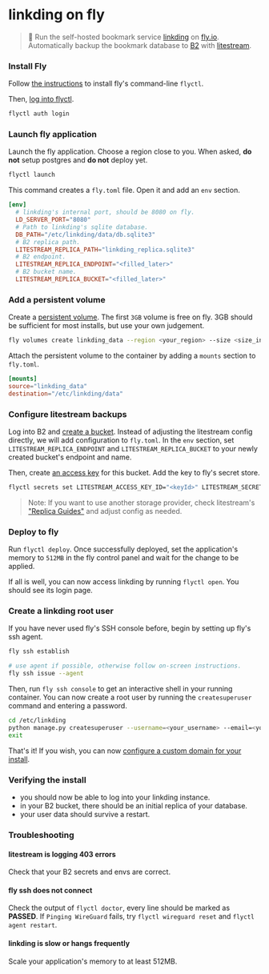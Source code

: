 # linkding on fly

> 🔖 Run the self-hosted bookmark service [linkding](https://github.com/sissbruecker/linkding) on [fly.io](https://fly.io/). Automatically backup the bookmark database to [B2](https://www.backblaze.com/b2/cloud-storage.html) with [litestream](https://litestream.io/).

### Install Fly

Follow [the instructions](https://fly.io/docs/getting-started/installing-flyctl/) to install fly's command-line `flyctl`.

Then, [log into flyctl](https://fly.io/docs/getting-started/log-in-to-fly/).

```sh
flyctl auth login
```

### Launch fly application

Launch the fly application. Choose a region close to you. When asked, **do not** setup postgres and **do not** deploy yet.

```sh
flyctl launch
```

This command creates a `fly.toml` file. Open it and add an `env` section.

```toml
[env]
  # linkding's internal port, should be 8080 on fly.
  LD_SERVER_PORT="8080"
  # Path to linkding's sqlite database.
  DB_PATH="/etc/linkding/data/db.sqlite3"
  # B2 replica path.
  LITESTREAM_REPLICA_PATH="linkding_replica.sqlite3"
  # B2 endpoint.
  LITESTREAM_REPLICA_ENDPOINT="<filled_later>"
  # B2 bucket name.
  LITESTREAM_REPLICA_BUCKET="<filled_later>"
```

### Add a persistent volume

Create a [persistent volume](https://fly.io/docs/reference/volumes/). The first `3GB` volume is free on fly. 3GB should be sufficient for most installs, but use your own judgement.

```sh
fly volumes create linkding_data --region <your_region> --size <size_in_gb>
```

Attach the persistent volume to the container by adding a `mounts` section to `fly.toml`.

```toml
[mounts]
source="linkding_data"
destination="/etc/linkding/data"
```

### Configure litestream backups

Log into B2 and [create a bucket](https://litestream.io/guides/backblaze/#create-a-bucket). Instead of adjusting the litestream config directly, we will add configuration to `fly.toml`. In the `env` section, set `LITESTREAM_REPLICA_ENDPOINT` and `LITESTREAM_REPLICA_BUCKET` to your newly created bucket's endpoint and name.

Then, create [an access key](https://litestream.io/guides/backblaze/#create-a-user) for this bucket. Add the key to fly's secret store.

```sh
flyctl secrets set LITESTREAM_ACCESS_KEY_ID="<keyId>" LITESTREAM_SECRET_ACCESS_KEY="<applicationKey>"
```

> Note: If you want to use another storage provider, check litestream's ["Replica Guides"](https://litestream.io/guides/) and adjust config as needed.

### Deploy to fly

Run `flyctl deploy`. Once successfully deployed, set the application's memory to `512MB` in the fly control panel and wait for the change to be applied.

If all is well, you can now access linkding by running `flyctl open`. You should see its login page.

### Create a linkding root user

If you have never used fly's SSH console before, begin by setting up fly's ssh agent.

```sh
fly ssh establish

# use agent if possible, otherwise follow on-screen instructions.
fly ssh issue --agent
```

Then, run `fly ssh console` to get an interactive shell in your running container. You can now create a root user by running the `createsuperuser` command and entering a password.

```sh
cd /etc/linkding
python manage.py createsuperuser --username=<your_username> --email=<your_email>
exit
```

That's it! If you wish, you can now [configure a custom domain for your install](https://fly.io/docs/app-guides/custom-domains-with-fly/).

### Verifying the install

 - you should now be able to log into your linkding instance.
 - in your B2 bucket, there should be an initial replica of your database.
 - your user data should survive a restart.

### Troubleshooting

#### litestream is logging 403 errors

Check that your B2 secrets and envs are correct.

#### fly ssh does not connect

Check the output of `flyctl doctor`, every line should be marked as **PASSED**. If `Pinging WireGuard` fails, try `flyctl wireguard reset` and `flyctl agent restart`.

#### linkding is slow or hangs frequently

Scale your application's memory to at least 512MB.
